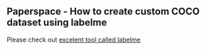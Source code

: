 
## Paperspace - How to create custom COCO dataset using labelme

Please check out [excelent tool called labelme](https://github.com/wkentaro/labelme)


